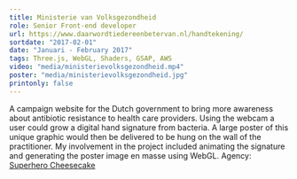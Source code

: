 ```yaml
---
title: Ministerie van Volksgezondheid
role: Senior Front-end developer
url: https://www.daarwordtiedereenbetervan.nl/handtekening/
sortdate: "2017-02-01"
date: "Januari - February 2017"
tags: Three.js, WebGL, Shaders, GSAP, AWS
video: "media/ministerievolksgezondheid.mp4"
poster: "media/ministerievolksgezondheid.jpg"
printonly: false
---
```

A campaign website for the Dutch government to bring more awareness about antibiotic resistance to health care providers. Using the webcam a user could grow a digital hand signature from bacteria. A large poster of this unique graphic would then be delivered to be hung on the wall of the practitioner. My involvement in the project included animating the signature and generating the poster image en masse using WebGL. Agency: <a href="http://superherocheesecake.com" target="_blank">Superhero Cheesecake</a>